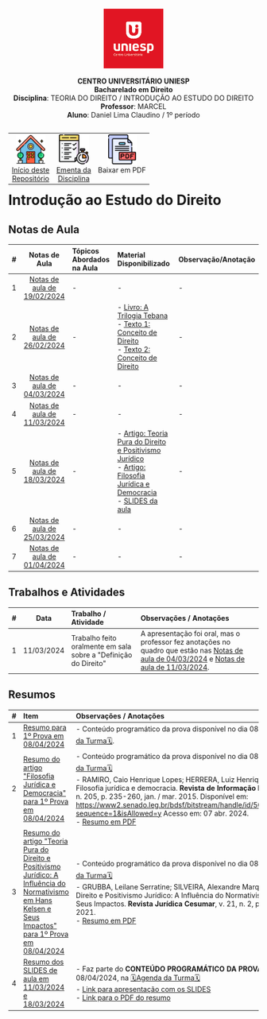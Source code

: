 <div align="center">

<p align="center"><img height="120" src="../../figuras/LOGO_UNIESP.png"> </p>

<p align="center"><b>CENTRO UNIVERSITÁRIO UNIESP</b><br>
<b>Bacharelado em Direito</b><br>
<b>Disciplina</b>: TEORIA DO DIREITO / INTRODUÇÃO AO ESTUDO DO DIREITO<br>
<b>Professor</b>: MARCEL<br>
<b>Aluno</b>: Daniel Lima Claudino / 1º período<br>
 </p>
</div>

<table align="right" border="0">
  <tr>
    <td align="center" valign="top">
      <a href="../../README.md">
        <img src="https://github.com/dnlclaudino/imagens/blob/master/icones/icone-casa2.png?raw=true" heigh="60" width="60"><br>Início deste <br>Repositório
      </a>
    </td>
    <td align="center" valign="top">
        <a href="https://drive.google.com/file/d/1-BaHggT-Vwgy2aleMPyxDHT1r2Kw-V8Z/view?usp=drive_link">
        <img src="https://github.com/dnlclaudino/imagens/blob/master/icones/icone-atividades-relogio.png?raw=true" heigh="60" width="60"><br>Ementa da<br> Disciplina</a>
    </td>
    <td align="center" valign="top">
        <img src="https://github.com/dnlclaudino/imagens/blob/master/icones-aplicativos/pdf/pdf.png?raw=true" heigh="60" width="60"><br>Baixar em PDF
    </td>
  </tr>
</table><br><br><br><br><br>

# Introdução ao Estudo do Direito

## Notas de Aula

|#|Notas de Aula|Tópicos Abordados na Aula|Material Disponibilizado|Observação/Anotação|
|:---:|:---:|:---|:---|:---|
|1|[Notas de aula de 19/02/2024](./notas-de-aulas/notas-de-aula-2024-02-19.md)|-|-|-|
|2|[Notas de aula de 26/02/2024](./notas-de-aulas/notas-de-aula-2024-02-26.md)|-|- [Livro: A Trilogia Tebana](https://drive.google.com/file/d/1-ApnyncDAGNHosxmp17y8_XrdZzpD3Kp/view?usp=drive_link)<br>- [Texto 1: Conceito de Direito](https://drive.google.com/file/d/1-9fqituSPA_1CiH0VW6BP_U6qNh-Uxgg/view?usp=drive_link)<br>- [Texto 2: Conceito de Direito](https://drive.google.com/file/d/1---x-8ouHL-XyBLmCKCprGOECjzZWN6c/view?usp=drive_link)|-|
|3|[Notas de aula de 04/03/2024](./notas-de-aulas/notas-de-aula-2024-03-04.md)|-|-|-|
|4|[Notas de aula de 11/03/2024](./notas-de-aulas/notas-de-aula-2024-03-11.md)|-|-|-|
|5|[Notas de aula de 18/03/2024](./notas-de-aulas/notas-de-aula-2024-03-18.md)|-|- [Artigo: Teoria Pura do Direito e Positivismo Jurídico](https://drive.google.com/file/d/1-SeAowd11IKjxmpHnsNjSkY4Cfu6jdRu/view?usp=drive_link)<br>- [Artigo: Filosofia Jurídica e Democracia](https://drive.google.com/file/d/1-RDqmdWscUdPPHaDf2Orj3G3u8VmA8KE/view?usp=drive_link)<br>- [SLIDES da aula](https://docs.google.com/presentation/d/1-NODeb2eqEt6dUPMpqACg-Yx711d1ezx/edit?usp=drive_link&ouid=111932077361451535905&rtpof=true&sd=true)|-|
|6|[Notas de aula de 25/03/2024](./notas-de-aulas/notas-de-aula-2024-03-25.md)|-|-|-|
|7|[Notas de aula de 01/04/2024](./notas-de-aulas/notas-de-aula-2024-04-01.md)|-|-|-|

## Trabalhos e Atividades

|#|Data|Trabalho / Atividade|Observações / Anotações|
|:---:|:---:|:---|:---|
|1|11/03/2024|Trabalho feito oralmente em sala sobre a "Definição do Direito"|A apresentação foi oral, mas o professor fez anotações no quadro que estão nas [Notas de aula de 04/03/2024](./notas-de-aula/notas-de-aula-2024-03-04.md) e [Notas de aula de 11/03/2024](./notas-de-aula/notas-de-aula-2024-03-11.md).

## Resumos

|#|Item|Observações / Anotações|
|:---:|:---|:---|
|1|[Resumo para 1º Prova em 08/04/2024](./resumos/resumo-para-prova-em-2024-04-08.md)|- Conteúdo programático da prova disponível no dia 08/04/2024, na [🗓️Agenda da Turma🗓️](https://dxh1.short.gy/2Z84Ys).|
|2|[Resumo do artigo "Filosofia Jurídica e Democracia" para 1º Prova em 08/04/2024](./resumos/resumo-artigo-filosofia-juridica-e-democracia.md)|- Conteúdo programático da prova disponível no dia 08/04/2024, na [🗓️Agenda da Turma🗓️](https://dxh1.short.gy/2Z84Ys)<br>- RAMIRO, Caio Henrique Lopes; HERRERA, Luiz Henrique Martim. Hans Kelsen: Filosofia jurídica e democracia. **Revista de Informação Legislativa**, [S.l.], v. 52, n. 205, p. 235-260, jan. / mar. 2015. Disponível em: https://www2.senado.leg.br/bdsf/bitstream/handle/id/509951/001033130.pdf?sequence=1&isAllowed=y Acesso em: 07 abr. 2024.<br>- [Resumo em PDF](https://drive.google.com/file/d/1iXvfd4E1PFatYT1W7KkdHtK0tDckAW3L/view?usp=drive_link)|
|3|[Resumo do artigo "Teoria Pura do Direito e Positivismo Jurídico: A Influência do Normativismo em Hans Kelsen e Seus Impactos" para 1º Prova em 08/04/2024](./resumos/resumo-artigo-teoria-pura-do-direito-e-positivismo-juridico.md)|- Conteúdo programático da prova disponível no dia 08/04/2024, na [🗓️Agenda da Turma🗓️](https://dxh1.short.gy/2Z84Ys)<br>- GRUBBA, Leilane Serratine; SILVEIRA, Alexandre Marques. Teoria Pura do Direito e Positivismo Jurídico: A Influência do Normativismo em Hans Kelsen e Seus Impactos. **Revista Jurídica Cesumar**, v. 21, n. 2, p.451-465, maio/agosto 2021.<br>- [Resumo em PDF](https://drive.google.com/file/d/1DFVVPvxcHlpma3ejqzGRMBccKSEHB3I7/view?usp=drive_link)|
|4|[Resumo dos SLIDES de aula em 11/03/2024 e 18/03/2024](./resumos/resumo-slides-aula-2024-03-11-o-que-eh-direito.md)|- Faz parte do **CONTEÚDO PROGRAMÁTICO DA PROVA** disponível no dia 08/04/2024, na [🗓️Agenda da Turma🗓️](https://dxh1.short.gy/2Z84Ys)<br>- [Link para apresentação com os SLIDES](https://docs.google.com/presentation/d/1-NODeb2eqEt6dUPMpqACg-Yx711d1ezx/edit?usp=sharing&ouid=111932077361451535905&rtpof=true&sd=true)<br>- [Link para o PDF do resumo](https://drive.google.com/file/d/1ntWbw0V_5ipvEgi-BKOaseHOAoSJRUXH/view?usp=drive_link)|